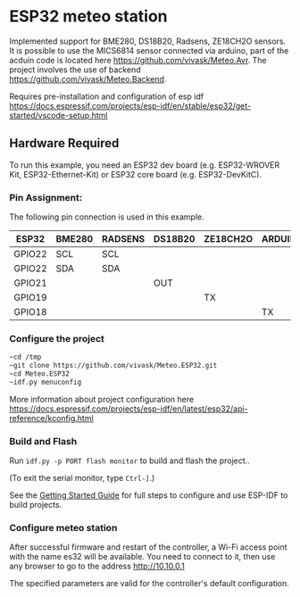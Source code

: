 # ESP32 meteo station

Implemented support for BME280, DS18B20, Radsens, ZE18CH2O sensors. It is possible to use the MICS6814 sensor connected via arduino, part of the acduin code is located here https://github.com/vivask/Meteo.Avr. The project involves the use of backend https://github.com/vivask/Meteo.Backend.

Requires pre-installation and configuration of esp idf https://docs.espressif.com/projects/esp-idf/en/stable/esp32/get-started/vscode-setup.html

## Hardware Required

To run this example, you need an ESP32 dev board (e.g. ESP32-WROVER Kit, ESP32-Ethernet-Kit) or ESP32 core board (e.g. ESP32-DevKitC). 

### Pin Assignment:

The following pin connection is used in this example.

| ESP32  | BME280  | RADSENS | DS18B20 | ZE18CH2O | ARDUINO |
| ------ | ------- | ------- | ------- | -------- | ------- |
| GPIO22 | SCL     | SCL     |         |          |         |
| GPIO22 | SDA     | SDA     |         |          |         |
| GPIO21 |         |         | OUT     |          |         |
| GPIO19 |         |         |         | TX       |         |
| GPIO18 |         |         |         |          | TX      |


### Configure the project
```sh
~cd /tmp
~git clone https://github.com/vivask/Meteo.ESP32.git
~cd Meteo.ESP32
~idf.py menuconfig
```
More information about project configuration here https://docs.espressif.com/projects/esp-idf/en/latest/esp32/api-reference/kconfig.html

### Build and Flash

Run `idf.py -p PORT flash monitor` to build and flash the project..

(To exit the serial monitor, type ``Ctrl-]``.)

See the [Getting Started Guide](https://docs.espressif.com/projects/esp-idf/en/latest/get-started/index.html) for full steps to configure and use ESP-IDF to build projects.

### Configure meteo station
After successful firmware and restart of the controller, a Wi-Fi access point with the name es32 will be available. You need to connect to it, then use any browser to go to the address http://10.10.0.1

The specified parameters are valid for the controller's default configuration.